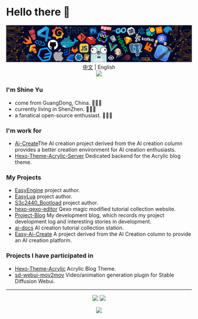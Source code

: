 # Hello there 👋

<p align="center">
<img src="./icons/header_.png"></img>
<a href="README.md">中文</a> | English</br>
<img src="https://readme-typing-svg.herokuapp.com?size=18&duration=6000&lines=Cpp+%7C+Python+%7C+Rust+%7C+Go+Developer"></img>
</p>

### I'm Shine Yu

* come from GuangDong, China. 🌱🌱🌱
* currently living in ShenZhen. 🔰🔰🔰
* a fanatical open-source enthusiast. 🚀🚀🚀

### I'm work for

* [Ai-Create](https://github.com/ShineYull/Ai-Create)The AI creation project derived from the AI creation column provides a better creation environment for AI creation enthusiasts.
* [Hexo-Theme-Acrylic-Server](https://github.com/hexo-theme-Acrylic/Hexo-Theme-Acrylic-Server) Dedicated backend for the Acrylic blog theme.

### My Projects

* [EasyEngine](https://github.com/ShineYull/EasyEngine) project author.
* [EasyLua](https://github.com/ShineYull/EasyLua) project author.
* [S3c2440_Bootload](https://github.com/ShineYull/S3c2440_Bootload) project author.
* [hexo-qexo-editor](https://github.com/ShineYull/hexo-qexo-editor) Qexo magic modified tutorial collection website.
* [Project-Blog](https://github.com/ShineYull/Project-Blog) My development blog, which records my project development log and interesting stories in development.
* [ai-docs](https://github.com/ShineYull/ai-docs) AI creation tutorial collection station.
* [Easy-Ai-Create](https://github.com/ShineYull/Easy-Ai-Create) A project derived from the AI Creation column to provide an AI creation platform.

### Projects I have participated in

* [Hexo-Theme-Acrylic](https://github.com/hexo-theme-Acrylic/Hexo-Theme-Acrylic) Acrylic Blog Theme.
* [sd-webui-mov2mov](https://github.com/Scholar01/sd-webui-mov2mov) Video/animation generation plugin for Stable Diffusion Webui.

---
  
<p align="center">
  <img height="160" src="https://github-readme-stats.vercel.app/api/top-langs/?username=ShineYull&theme=react&hide=html,css,dockerfile,shell,Objective-C,cmake,scss,JavaScript,ejs,stylus&count_private=true&show_icons=true&hide_border=true&layout=compact"/>
  
  <img height="160" src="https://github-readme-stats.vercel.app/api?username=ShineYull&count_private=true&show_icons=true&theme=onedark&include_all_commits=true&hide_border=true"/>
</p>
  
<p align="center">
<img src="https://visitor-badge.glitch.me/badge?page_id=ShineYull.ShineYull&left_color=green&right_color=red"/>
</p>

